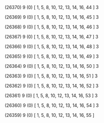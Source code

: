 (26370) 9 (0) [ 1, 5, 8, 10, 12, 13, 14, 16, 44 ] 3 


(26369) 9 (0) [ 1, 5, 8, 10, 12, 13, 14, 16, 45 ] 3 


(26368) 9 (0) [ 1, 5, 8, 10, 12, 13, 14, 16, 46 ] 3 


(26367) 9 (0) [ 1, 5, 8, 10, 12, 13, 14, 16, 47 ] 3 


(26366) 9 (0) [ 1, 5, 8, 10, 12, 13, 14, 16, 48 ] 3 


(26365) 9 (0) [ 1, 5, 8, 10, 12, 13, 14, 16, 49 ] 3 


(26364) 9 (0) [ 1, 5, 8, 10, 12, 13, 14, 16, 50 ] 3 


(26363) 9 (0) [ 1, 5, 8, 10, 12, 13, 14, 16, 51 ] 3 


(26362) 9 (0) [ 1, 5, 8, 10, 12, 13, 14, 16, 52 ] 3 


(26361) 9 (0) [ 1, 5, 8, 10, 12, 13, 14, 16, 53 ] 3 


(26360) 9 (0) [ 1, 5, 8, 10, 12, 13, 14, 16, 54 ] 3 


(26359) 9 (0) [ 1, 5, 8, 10, 12, 13, 14, 16, 55 ]  


